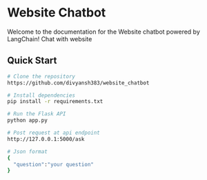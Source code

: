 # Website Chatbot

Welcome to the documentation for the Website chatbot powered by LangChain!
Chat with website

## Quick Start

```bash
# Clone the repository
https://github.com/divyansh383/website_chatbot

# Install dependencies
pip install -r requirements.txt

# Run the Flask API
python app.py

# Post request at api endpoint
http://127.0.0.1:5000/ask

# Json format
{
  "question":"your question"
}
